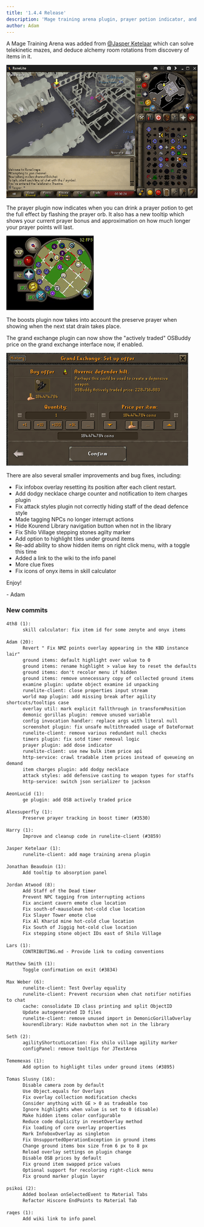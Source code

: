 ```yaml
---
title: '1.4.4 Release'
description: 'Mage training arena plugin, prayer potion indicator, and preseve prayer tracking'
author: Adam
---
```


A Mage Training Arena was added from
[@Jasper Ketelaar](https://github.com/Jasper-ketelaar) which can solve
telekinetic mazes, and deduce alchemy room rotations from discovery of items in
it.

![mta](/img/blog/1.4.4-Release/mta.png)

The prayer plugin now indicates when you can drink a prayer potion to get the
full effect by flashing the prayer orb. It also has a new tooltip which shows
your current prayer bonus and approximation on how much longer your prayer
points will last.

![prayer](/img/blog/1.4.4-Release/prayer.gif)

The boosts plugin now takes into account the preserve prayer when showing when
the next stat drain takes place.

The grand exchange plugin can now show the "actively traded" OSBuddy price on
the grand exchange interface now, if enabled.

![osbprice](/img/blog/1.4.4-Release/osbprice.png)

There are also several smaller improvements and bug fixes, including:

 * Fix infobox overlay resetting its position after each client restart.
 * Add dodgy necklace charge counter and notification to item charges plugin
 * Fix attack styles plugin not correctly hiding staff of the dead defence style
 * Made tagging NPCs no longer interrupt actions
 * Hide Kourend Library navigation button when not in the library
 * Fix Shilo Village stepping stones agilty marker
 * Add option to highlight tiles under ground items
 * Re-add ability to show hidden items on right click menu, with a toggle this
   time
 * Added a link to the wiki to the info panel
 * More clue fixes
 * Fix icons of onyx items in skill calculator

Enjoy!

\- Adam


### New commits

```
4th8 (1):
      skill calculator: fix item id for some zenyte and onyx items

Adam (20):
      Revert " Fix NMZ points overlay appearing in the KBD instance lair"
      ground items: default highlight over value to 0
      ground items: rename highlight > value key to reset the defaults
      ground items: don't recolor menu if hidden
      ground items: remove unnecessary copy of collected ground items
      examine plugin: update object examine id unpacking
      runelite-client: close properties input stream
      world map plugin: add missing break after agility shortcuts/tooltips case
      overlay util: mark explicit fallthrough in transformPosition
      demonic gorillas plugin: remove unused variable
      config invocation handler: replace args with literal null
      screenshot plugin: fix unsafe multithreaded usage of DateFormat
      runelite-client: remove various redundant null checks
      timers plugin: fix sotd timer removal logic
      prayer plugin: add dose indicator
      runelite-client: use new bulk item price api
      http-service: crawl tradable item prices instead of queueing on demand
      item charges plugin: add dodgy necklace
      attack styles: add defensive casting to weapon types for staffs
      http-service: switch json serializer to jackson

AeonLucid (1):
      ge plugin: add OSB actively traded price

Alexsuperfly (1):
      Preserve prayer tracking in boost timer (#3530)

Harry (1):
      Improve and cleanup code in runelite-client (#3859)

Jasper Ketelaar (1):
      runelite-client: add mage training arena plugin

Jonathan Beaudoin (1):
      Add tooltip to absorption panel

Jordan Atwood (8):
      Add Staff of the Dead timer
      Prevent NPC tagging from interrupting actions
      Fix ancient cavern emote clue location
      Fix south-of-mausoleum hot-cold clue location
      Fix Slayer Tower emote clue
      Fix Al Kharid mine hot-cold clue location
      Fix South of Jiggig hot-cold clue location
      Fix stepping stone object IDs east of Shilo Village

Lars (1):
      CONTRIBUTING.md - Provide link to coding conventions

Matthew Smith (1):
      Toggle confirmation on exit (#3834)

Max Weber (6):
      runelite-client: Test Overlay equality
      runelite-client: Prevent recursion when chat notifier notifies to chat
      cache: consolidate ID class printing and split ObjectID
      Update autogenerated ID files
      runelite-client: remove unused import in DemonicGorillaOverlay
      kourendlibrary: Hide navbutton when not in the library

Seth (2):
      agilityShortcutLocation: Fix shilo village agility marker
      configPanel: remove tooltips for JTextArea

Tememexas (1):
      Add option to highlight tiles under ground items (#3895)

Tomas Slusny (16):
      Disable camera zoom by default
      Use Object.equals for Overlays
      Fix overlay collection modification checks
      Consider anything with GE > 0 as tradeable too
      Ignore highlights when value is set to 0 (disable)
      Make hidden items color configurable
      Reduce code duplicity in resetOverlay method
      Fix loading of core overlay properties
      Mark InfoboxOverlay as singleton
      Fix UnsupportedOperationException in ground items
      Change ground items box size from 6 px to 8 px
      Reload overlay settings on plugin change
      Disable OSB prices by default
      Fix ground item swapped price values
      Optional support for recoloring right-click menu
      Fix ground marker plugin layer

psikoi (2):
      Added boolean onSelectedEvent to Material Tabs
      Refactor Hiscore EndPoints to Material Tab

raqes (1):
      Add wiki link to info panel
```
